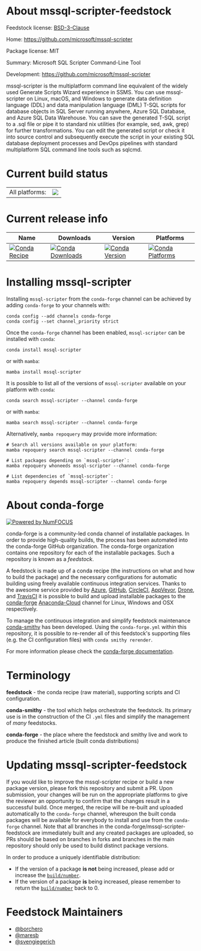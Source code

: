 About mssql-scripter-feedstock
==============================

Feedstock license: [BSD-3-Clause](https://github.com/conda-forge/mssql-scripter-feedstock/blob/main/LICENSE.txt)

Home: https://github.com/microsoft/mssql-scripter

Package license: MIT

Summary: Microsoft SQL Scripter Command-Line Tool

Development: https://github.com/microsoft/mssql-scripter

mssql-scripter is the multiplatform command line equivalent of the widely
used Generate Scripts Wizard experience in SSMS. You can use mssql-scripter
on Linux, macOS, and Windows to generate data definition language (DDL) and
data manipulation language (DML) T-SQL scripts for database objects in SQL
Server running anywhere, Azure SQL Database, and Azure SQL Data Warehouse.
You can save the generated T-SQL script to a .sql file or pipe it to
standard nix utilities (for example, sed, awk, grep) for further
transformations. You can edit the generated script or check it into source
control and subsequently execute the script in your existing SQL database
deployment processes and DevOps pipelines with standard multiplatform SQL
command line tools such as sqlcmd.


Current build status
====================


<table><tr><td>All platforms:</td>
    <td>
      <a href="https://dev.azure.com/conda-forge/feedstock-builds/_build/latest?definitionId=12800&branchName=main">
        <img src="https://dev.azure.com/conda-forge/feedstock-builds/_apis/build/status/mssql-scripter-feedstock?branchName=main">
      </a>
    </td>
  </tr>
</table>

Current release info
====================

| Name | Downloads | Version | Platforms |
| --- | --- | --- | --- |
| [![Conda Recipe](https://img.shields.io/badge/recipe-mssql--scripter-green.svg)](https://anaconda.org/conda-forge/mssql-scripter) | [![Conda Downloads](https://img.shields.io/conda/dn/conda-forge/mssql-scripter.svg)](https://anaconda.org/conda-forge/mssql-scripter) | [![Conda Version](https://img.shields.io/conda/vn/conda-forge/mssql-scripter.svg)](https://anaconda.org/conda-forge/mssql-scripter) | [![Conda Platforms](https://img.shields.io/conda/pn/conda-forge/mssql-scripter.svg)](https://anaconda.org/conda-forge/mssql-scripter) |

Installing mssql-scripter
=========================

Installing `mssql-scripter` from the `conda-forge` channel can be achieved by adding `conda-forge` to your channels with:

```
conda config --add channels conda-forge
conda config --set channel_priority strict
```

Once the `conda-forge` channel has been enabled, `mssql-scripter` can be installed with `conda`:

```
conda install mssql-scripter
```

or with `mamba`:

```
mamba install mssql-scripter
```

It is possible to list all of the versions of `mssql-scripter` available on your platform with `conda`:

```
conda search mssql-scripter --channel conda-forge
```

or with `mamba`:

```
mamba search mssql-scripter --channel conda-forge
```

Alternatively, `mamba repoquery` may provide more information:

```
# Search all versions available on your platform:
mamba repoquery search mssql-scripter --channel conda-forge

# List packages depending on `mssql-scripter`:
mamba repoquery whoneeds mssql-scripter --channel conda-forge

# List dependencies of `mssql-scripter`:
mamba repoquery depends mssql-scripter --channel conda-forge
```


About conda-forge
=================

[![Powered by
NumFOCUS](https://img.shields.io/badge/powered%20by-NumFOCUS-orange.svg?style=flat&colorA=E1523D&colorB=007D8A)](https://numfocus.org)

conda-forge is a community-led conda channel of installable packages.
In order to provide high-quality builds, the process has been automated into the
conda-forge GitHub organization. The conda-forge organization contains one repository
for each of the installable packages. Such a repository is known as a *feedstock*.

A feedstock is made up of a conda recipe (the instructions on what and how to build
the package) and the necessary configurations for automatic building using freely
available continuous integration services. Thanks to the awesome service provided by
[Azure](https://azure.microsoft.com/en-us/services/devops/), [GitHub](https://github.com/),
[CircleCI](https://circleci.com/), [AppVeyor](https://www.appveyor.com/),
[Drone](https://cloud.drone.io/welcome), and [TravisCI](https://travis-ci.com/)
it is possible to build and upload installable packages to the
[conda-forge](https://anaconda.org/conda-forge) [Anaconda-Cloud](https://anaconda.org/)
channel for Linux, Windows and OSX respectively.

To manage the continuous integration and simplify feedstock maintenance
[conda-smithy](https://github.com/conda-forge/conda-smithy) has been developed.
Using the ``conda-forge.yml`` within this repository, it is possible to re-render all of
this feedstock's supporting files (e.g. the CI configuration files) with ``conda smithy rerender``.

For more information please check the [conda-forge documentation](https://conda-forge.org/docs/).

Terminology
===========

**feedstock** - the conda recipe (raw material), supporting scripts and CI configuration.

**conda-smithy** - the tool which helps orchestrate the feedstock.
                   Its primary use is in the construction of the CI ``.yml`` files
                   and simplify the management of *many* feedstocks.

**conda-forge** - the place where the feedstock and smithy live and work to
                  produce the finished article (built conda distributions)


Updating mssql-scripter-feedstock
=================================

If you would like to improve the mssql-scripter recipe or build a new
package version, please fork this repository and submit a PR. Upon submission,
your changes will be run on the appropriate platforms to give the reviewer an
opportunity to confirm that the changes result in a successful build. Once
merged, the recipe will be re-built and uploaded automatically to the
`conda-forge` channel, whereupon the built conda packages will be available for
everybody to install and use from the `conda-forge` channel.
Note that all branches in the conda-forge/mssql-scripter-feedstock are
immediately built and any created packages are uploaded, so PRs should be based
on branches in forks and branches in the main repository should only be used to
build distinct package versions.

In order to produce a uniquely identifiable distribution:
 * If the version of a package **is not** being increased, please add or increase
   the [``build/number``](https://docs.conda.io/projects/conda-build/en/latest/resources/define-metadata.html#build-number-and-string).
 * If the version of a package **is** being increased, please remember to return
   the [``build/number``](https://docs.conda.io/projects/conda-build/en/latest/resources/define-metadata.html#build-number-and-string)
   back to 0.

Feedstock Maintainers
=====================

* [@borchero](https://github.com/borchero/)
* [@maresb](https://github.com/maresb/)
* [@svengiegerich](https://github.com/svengiegerich/)

